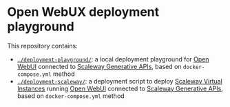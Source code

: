 # Open WebUX deployment playground

This repository contains:

- [`./deployment-playground/`](./deployment-playground/): a local deployment playground for [Open WebUI](https://github.com/open-webui/open-webui) connected to [Scaleway Generative APIs](https://www.scaleway.com/fr/generative-apis/), based on `docker-compose.yml` method
- [`./deployment-scaleway/`](./deployment-scaleway/): a deployment script to deploy [Scaleway Virtual Instances](https://www.scaleway.com/en/virtual-instances/) running [Open WebUI](https://github.com/open-webui/open-webui) connected to [Scaleway Generative APIs](https://www.scaleway.com/fr/generative-apis/), based on `docker-compose.yml` method
